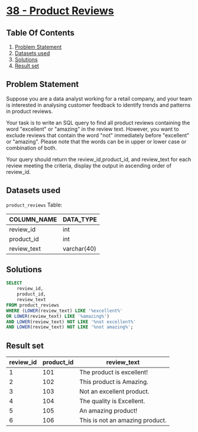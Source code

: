 # [38 - Product Reviews](https://www.namastesql.com/coding-problem/38-product-reviews)

## Table Of Contents
1. [Problem Statement](#problem-statement)
2. [Datasets used](#datasets-used)
3. [Solutions](#solutions)
4. [Result set](#result-set)

## Problem Statement

Suppose you are a data analyst working for a retail company, and your team is interested in analysing customer feedback to identify trends and patterns in product reviews.

Your task is to write an SQL query to find all product reviews containing the word "excellent" or "amazing" in the review text. However, you want to exclude reviews that contain the word "not" immediately before "excellent" or "amazing". Please note that the words can be in upper or lower case or combination of both. 

Your query should return the review_id,product_id, and review_text for each review meeting the criteria, display the output in ascending order of review_id.

## Datasets used

```product_reviews``` Table:

| COLUMN_NAME | DATA_TYPE    |
| ----------- | ------------ | 
| review_id   | int          |
| product_id  | int          |
| review_text | varchar(40)  |

## Solutions

```sql
SELECT
	review_id,
    product_id,
    review_text
FROM product_reviews
WHERE (LOWER(review_text) LIKE '%excellent%'
OR LOWER(review_text) LIKE '%amazing%')
AND LOWER(review_text) NOT LIKE '%not excellent%'
AND LOWER(review_text) NOT LIKE '%not amazing%';
```

## Result set

| review_id | product_id | review_text                     |
| --------- | ---------- | ------------------------------- |
|         1 |        101 | The product is excellent!       |
|         2 |        102 | This product is Amazing.        |
|         3 |        103 | Not an excellent product.       |
|         4 |        104 | The quality is Excellent.       |
|         5 |        105 | An amazing product!             |
|         6 |        106 | This is not an amazing product. |